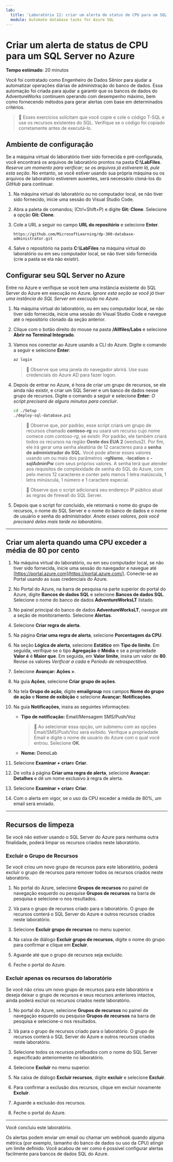 ```yaml
---
lab:
  title: 'Laboratório 12: criar um alerta de status de CPU para um SQL Server'
  module: Automate database tasks for Azure SQL
---
```


# Criar um alerta de status de CPU para um SQL Server no Azure

**Tempo estimado**: 20 minutos

Você foi contratado como Engenheiro de Dados Sênior para ajudar a automatizar operações diárias de administração do banco de dados. Essa automação foi criada para ajudar a garantir que os bancos de dados do AdventureWorks continuem operando com desempenho máximo, bem como fornecendo métodos para gerar alertas com base em determinados critérios.

> &#128221; Esses exercícios solicitam que você copie e cole o código T-SQL e use os recursos existentes do SQL. Verifique se o código foi copiado corretamente antes de executá-lo.

## Ambiente de configuração

Se a máquina virtual do laboratório tiver sido fornecida e pré-configurada, você encontrará os arquivos de laboratório prontos na pasta **C:\LabFiles**. *Reserve um momento para verificar; se os arquivos já estiverem lá, pule esta seção*. No entanto, se você estiver usando sua própria máquina ou os arquivos de laboratório estiverem ausentes, será necessário cloná-los do *GitHub* para continuar.

1. Na máquina virtual do laboratório ou no computador local, se não tiver sido fornecido, inicie uma sessão do Visual Studio Code.

1. Abra a paleta de comandos; (Ctrl+Shift+P) e digite **Git: Clone**. Selecione a opção **Git: Clone**.

1. Cole a URL a seguir no campo **URL do repositório** e selecione **Enter**.

    ```url
    https://github.com/MicrosoftLearning/dp-300-database-administrator.git
    ```

1. Salve o repositório na pasta **C:\LabFiles** na máquina virtual do laboratório ou em seu computador local, se não tiver sido fornecida (crie a pasta se ela não existir).

## Configurar seu SQL Server no Azure

Entre no Azure e verifique se você tem uma instância existente do SQL Server do Azure em execução no Azure. *Ignore esta seção se você já tiver uma instância do SQL Server em execução no Azure*.

1. Na máquina virtual do laboratório, ou em seu computador local, se não tiver sido fornecida, inicie uma sessão do Visual Studio Code e navegue até o repositório clonado da seção anterior.

1. Clique com o botão direito do mouse na pasta **/Allfiles/Labs** e selecione **Abrir no Terminal Integrado**.

1. Vamos nos conectar ao Azure usando a CLI do Azure. Digite o comando a seguir e selecione **Enter**:

    ```bash
    az login
    ```

    > &#128221; Observe que uma janela do navegador abrirá. Use suas credenciais do Azure AD para fazer logon.

1. Depois de entrar no Azure, é hora de criar um grupo de recursos, se ele ainda não existir, e criar um SQL Server e um banco de dados nesse grupo de recursos. Digite o comando a seguir e selecione **Enter**: *O script precisará de alguns minutos para concluir*.

    ```bash
    cd ./Setup
    ./deploy-sql-database.ps1
    ```

    > &#128221; Observe que, por padrão, esse script criará um grupo de recursos chamado **contoso-rg** ou usará um recurso cujo nome comece com *contoso-rg*, se existir. Por padrão, ele também criará todos os recursos na região **Oeste dos EUA 2** (westus2). Por fim, ele irá gerar uma senha aleatória de 12 caracteres para a **senha de administrador do SQL**. Você pode alterar esses valores usando um ou mais dos parâmetros **-rgName**, **-location** e **-sqlAdminPw** com seus próprios valores. A senha terá que atender aos requisitos de complexidade de senha do SQL do Azure, com pelo menos 12 caracteres e conter pelo menos 1 letra maiúscula, 1 letra minúscula, 1 número e 1 caractere especial.

    > &#128221; Observe que o script adicionará seu endereço IP público atual às regras de firewall do SQL Server.

1. Depois que o script for concluído, ele retornará o nome do grupo de recursos, o nome do SQL Server e o nome do banco de dados e o nome de usuário e senha do administrador. *Anote esses valores, pois você precisará deles mais tarde no laboratório*.

---

## Criar um alerta quando uma CPU exceder a média de 80 por cento

1. Na máquina virtual do laboratório, ou em seu computador local, se não tiver sido fornecida, inicie uma sessão do navegador e navegue até [https://portal.azure.com](https://portal.azure.com/). Conecte-se ao Portal usando as suas credenciais do Azure.

1. No Portal do Azure, na barra de pesquisa na parte superior do portal do Azure, digite **Bancos de dados SQL** e selecione **Bancos de dados SQL**. Selecione o nome do banco de dados **AdventureWorksLT** listado.

1. No painel principal do banco de dados **AdventureWorksLT**, navegue até a seção de monitoramento. Selecione **Alertas**.

1. Selecione **Criar regra de alerta**.

1. Na página **Criar uma regra de alerta**, selecione **Porcentagem da CPU**.

1. Na seção **Lógica de alerta**, selecione **Estático** em **Tipo de limite**. Em seguida, verifique se o tipo **Agregação** é **Média** e se a propriedade **Valor é** é **Maior que**. Em seguida, em **Valor limite**, insira um valor de **80**. Revise os valores *Verificar a cada* e *Período de retrospectitiva*.

1. Selecione **Avançar: Ações >**.

1. Na guia **Ações**, selecione **Criar grupo de ações**.

1. Na tela **Grupo de ação**, digite **emailgroup** nos campos **Nome do grupo de ação** e **Nome de exibição** e selecione **Avançar: Notificações**.

1. Na guia **Notificações**, insira as seguintes informações:

    - **Tipo de notificação:** Email/Mensagem SMS/Push/Voz

        > &#128221;  Ao selecionar essa opção, um submenu com as opções Email/SMS/Push/Voz será exibido. Verifique a propriedade Email e digite o nome de usuário do Azure com o qual você entrou. Selecione **OK**.

    - **Nome:** DemoLab

1. Selecione **Examinar + criar**e **Criar**.

1. De volta à página **Criar uma regra de alerta**, selecione **Avançar: Detalhes** e dê um nome exclusivo à regra de alerta.

1. Selecione **Examinar + criar**e **Criar**.

1. Com o alerta em vigor, se o uso da CPU exceder a média de 80%, um email será enviado.

---

## Recursos de limpeza

Se você não estiver usando o SQL Server do Azure para nenhuma outra finalidade, poderá limpar os recursos criados neste laboratório.

### Excluir o Grupo de Recursos

Se você criou um novo grupo de recursos para este laboratório, poderá excluir o grupo de recursos para remover todos os recursos criados neste laboratório.

1. No portal do Azure, selecione **Grupos de recursos** no painel de navegação esquerdo ou pesquise **Grupos de recursos** na barra de pesquisa e selecione-o nos resultados.

1. Vá para o grupo de recursos criado para o laboratório. O grupo de recursos conterá o SQL Server do Azure e outros recursos criados neste laboratório.

1. Selecione **Excluir grupo de recursos** no menu superior.

1. Na caixa de diálogo **Excluir grupo de recursos**, digite o nome do grupo para confirmar e clique em **Excluir**.

1. Aguarde até que o grupo de recursos seja excluído.

1. Feche o portal do Azure.

### Excluir apenas os recursos do laboratório

Se você não criou um novo grupo de recursos para este laboratório e deseja deixar o grupo de recursos e seus recursos anteriores intactos, ainda poderá excluir os recursos criados neste laboratório.

1. No portal do Azure, selecione **Grupos de recursos** no painel de navegação esquerdo ou pesquise **Grupos de recursos** na barra de pesquisa e selecione-o nos resultados.

1. Vá para o grupo de recursos criado para o laboratório. O grupo de recursos conterá o SQL Server do Azure e outros recursos criados neste laboratório.

1. Selecione todos os recursos prefixados com o nome do SQL Server especificado anteriormente no laboratório.

1. Selecione **Excluir** no menu superior.

1. Na caixa de diálogo **Excluir recursos**, digite **excluir** e selecione **Excluir**.

1. Para confirmar a exclusão dos recursos, clique em excluir novamente **Excluir**.

1. Aguarde a exclusão dos recursos.

1. Feche o portal do Azure.

---

Você concluiu este laboratório.

Os alertas podem enviar um email ou chamar um webhook quando alguma métrica (por exemplo, tamanho do banco de dados ou uso da CPU) atingir um limite definido. Você acabou de ver como é possível configurar alertas facilmente para bancos de dados SQL do Azure.
